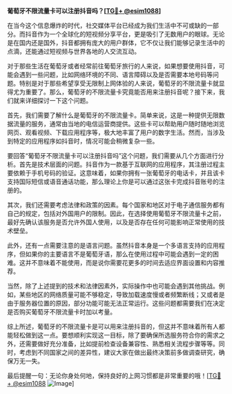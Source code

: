 **葡萄牙不限流量卡可以注册抖音吗？[[TG💪+ @esim1088](https://t.me/s/esim1088)]**

在当今这个信息爆炸的时代，社交媒体平台已经成为我们生活中不可或缺的一部分。而抖音作为一个全球化的短视频分享平台，更是吸引了无数用户的眼球。无论是在国内还是国外，抖音都拥有庞大的用户群体，它不仅让我们能够记录生活中的点滴，还能通过短视频与世界各地的人交流互动。

对于那些生活在葡萄牙或者经常前往葡萄牙旅行的人来说，如果想要使用抖音，可能会遇到一些问题，比如网络环境的不同、语言障碍以及是否需要本地号码等问题。特别是对于那些希望享受无限制上网体验的人来说，葡萄牙的不限流量卡就显得尤为重要了。那么，葡萄牙的不限流量卡究竟能否用来注册抖音呢？接下来，我们就来详细探讨一下这个问题。

首先，我们需要了解什么是葡萄牙的不限流量卡。简单来说，这是一种提供无限数据流量的服务，通常由当地的电信运营商提供。这些卡可以帮助用户随时随地浏览网页、观看视频、下载应用程序等，极大地丰富了用户的数字生活。然而，当涉及到特定的应用程序如抖音时，情况可能会稍微复杂一些。

要回答“葡萄牙不限流量卡可以注册抖音吗”这个问题，我们需要从几个方面进行分析。首先是技术层面的问题。抖音作为一款基于互联网的应用程序，其注册过程主要依赖于手机号码的验证。这意味着，如果你拥有一张葡萄牙的电话卡，并且该卡支持国际短信或语音通话功能，那么理论上你是可以通过这张卡完成抖音账号的注册的。

其次，我们还需要考虑法律和政策的因素。每个国家和地区对于电子通信服务都有自己的规定，包括对外国用户的限制。因此，在选择使用葡萄牙不限流量卡之前，最好先确认该服务是否允许外国人使用，以及是否存在任何可能影响正常使用的技术壁垒。

此外，还有一点需要注意的是语言问题。虽然抖音本身是一个多语言支持的应用程序，但如果你的主要语言不是葡萄牙语，那么在使用过程中可能会遇到一定的困难。这并不意味着不能使用，而是说你需要花更多的时间去适应界面设置和内容推荐。

当然，除了上述提到的技术和法律因素外，实际操作中也可能会遇到其他挑战。例如，某些地区的网络质量可能不够稳定，导致加载速度慢或者频繁断线；又或者是由于服务器位置的原因，部分功能可能无法正常运行。这些问题都需要我们在决定是否购买葡萄牙不限流量卡时加以考量。

综上所述，葡萄牙的不限流量卡是可以用来注册抖音的，但这并不意味着所有人都能轻松做到这一点。要想顺利实现这一目标，除了要确保所选服务符合你的需求之外，还需要做好充分准备，比如提前检查设备兼容性、熟悉相关流程步骤等等。同时，考虑到不同国家之间的差异性，建议大家在做出最终决策前多做调查研究，确保万无一失。

最后提醒一句：无论你身处何地，保持良好的上网习惯都是非常重要的哦！[[TG💪+ @esim1088](https://t.me/s/esim1088) ![Image](https://i.postimg.cc/4NQfJmqS/Snipaste-2025-05-13-00-14-12.png)]